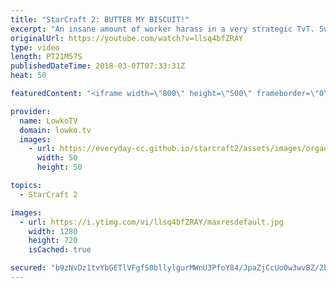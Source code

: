 ```yaml
---
title: "StarCraft 2: BUTTER MY BISCUIT!"
excerpt: "An insane amount of worker harass in a very strategic TvT. Subscribe for more videos: http://lowko.tv/youtube Macro Wars: https://goo.gl/1c32tn  Terran versus Terran is becoming more complicated by the day. In this professional match of StarCraft 2 I cast an epic game between Bunny and SpeCia;.  Support"
originalUrl: https://youtube.com/watch?v=llsq4bfZRAY
type: video
length: PT21M57S
publishedDateTime: 2018-03-07T07:33:31Z
heat: 50

featuredContent: "<iframe width=\"800\" height=\"500\" frameborder=\"0\" src=\"https://www.youtube.com/embed/llsq4bfZRAY\" allow=\"accelerometer; autoplay; encrypted-media; gyroscope; picture-in-picture\" allowfullscreen></iframe>"

provider:
  name: LowkoTV
  domain: lowko.tv
  images:
    - url: https://everyday-cc.github.io/starcraft2/assets/images/organizations/lowko.tv-50x50.jpg
      width: 50
      height: 50

topics:
  - StarCraft 2

images:
  - url: https://i.ytimg.com/vi/llsq4bfZRAY/maxresdefault.jpg
    width: 1280
    height: 720
    isCached: true

secured: "b9zNvDz1tvYbGETlVFgfS0bllylgurMWnU3PfoY84/JpaZjCcUo0w3wvBZ/2bv2bAGSrLBQIgGh0RK9FkLU+jeYShEEcXJrM9d/sPKbvnPlmA7K1ayRGIY9IaO96HS4UNeyAUUhEtNuHq84DFBAR+/iOowvO4CgGgCS3kZC5bFxAWOQ3SWv7FZurdIK0EKcDZPnT7fw/wFERSagcEoAYpTGCGX3z1biMz1RCMD2/+HV63HyHjxStPLkLqqg5zYg3Ffl1Fulr7EDWSk3FRIDE8swsWJdDlFpBp2A2AJG04btaTge3IprfqOhQ6Ik0mLJ68GCfK3E+QHtaWPko4aapK5mD0gA9irSYl9yJP30K8L9C1D5ZP1+RNZEUyHBoMisNhMIb4DNFliC2OB2WVWprzE9OeoMTqEqSlg8jqrHS/v0=;saU9yXThsrT7hUCWrcvQ5w=="
---
```


